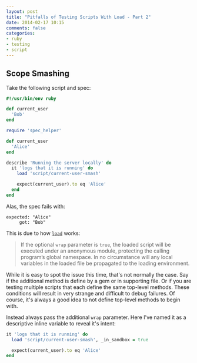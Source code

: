 ```yaml
---
layout: post
title: "Pitfalls of Testing Scripts With Load - Part 2"
date: 2014-02-17 10:15
comments: false
categories:
- ruby
- testing
- script
---
```


## Scope Smashing

Take the following script and spec:

```ruby
#!/usr/bin/env ruby

def current_user
  'Bob'
end
```

```ruby
require 'spec_helper'

def current_user
  'Alice'
end

describe 'Running the server locally' do
  it 'logs that it is running' do
    load 'script/current-user-smash'

    expect(current_user).to eq 'Alice'
  end
end
```

Alas, the spec fails with:

```
expected: "Alice"
     got: "Bob"
```

This is due to how [`load`](http://ruby-doc.org/core-2.1.0/Kernel.html#method-i-load) works:

> If the optional `wrap` parameter is `true`, the loaded script will be
> executed under an anonymous module, protecting the calling program’s global
> namespace. In no circumstance will any local variables in the loaded file be
> propagated to the loading environment.

While it is easy to spot the issue this time, that's not normally the case.
Say if the additional method is define by a gem or in supporting file. Or if
you are testing multiple scripts that each define the same top-level methods.
These conditions will result in very strange and difficult to debug failures.
Of course, it's always a good idea to not define top-level methods to begin
with.

Instead always pass the additional `wrap` parameter. Here I've named it as a
descriptive inline variable to reveal it's intent:

```ruby
it 'logs that it is running' do
  load 'script/current-user-smash', _in_sandbox = true

  expect(current_user).to eq 'Alice'
end
```
